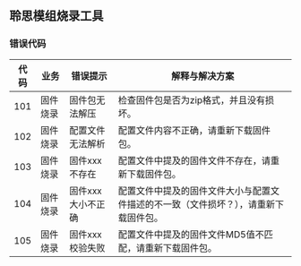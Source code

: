 ## 聆思模组烧录工具

### 错误代码

| 代码 | 业务 | 错误提示 | 解释与解决方案 |
| --- | --- | --- | --- |
| 101 | 固件烧录 | 固件包无法解压 | 检查固件包是否为zip格式，并且没有损坏。|
| 102 | 固件烧录 | 配置文件无法解析 | 配置文件内容不正确，请重新下载固件包。|
| 103 | 固件烧录 | 固件xxx不存在 | 配置文件中提及的固件文件不存在，请重新下载固件包。|
| 104 | 固件烧录 | 固件xxx大小不正确 | 配置文件中提及的固件文件大小与配置文件描述的不一致（文件损坏？），请重新下载固件包。|
| 105 | 固件烧录 | 固件xxx校验失败 | 配置文件中提及的固件文件MD5值不匹配，请重新下载固件包。|